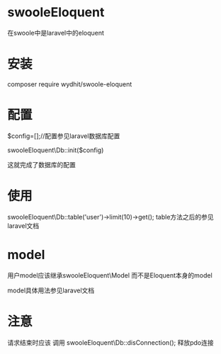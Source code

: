 # swooleEloquent
在swoole中是laravel中的eloquent

# 安装
  composer require wydhit/swoole-eloquent

# 配置

$config=[];//配置参见laravel数据库配置

swooleEloquent\Db::init($config)

这就完成了数据库的配置

# 使用

swooleEloquent\Db::table('user')->limit(10)->get(); table方法之后的参见laravel文档

# model

用户model应该继承swooleEloquent\Model 而不是Eloquent本身的model

model具体用法参见laravel文档

# 注意
  请求结束时应该 调用  swooleEloquent\Db::disConnection(); 释放pdo连接
